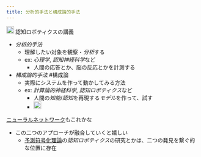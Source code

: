 ```yaml
---
title: 分析的手法と構成論的手法
---
```


<img src='https://scrapbox.io/api/pages/blu3mo-public/情報科学の達人/icon' alt='情報科学の達人.icon' height="19.5"/> 認知ロボティクスの講義

* *分析的手法*
  * 理解したい対象を観察・*分析*する
  * ex: *心理学*, *認知神経科学*など
    * 人間の応答とか、脳の反応とかを計測する
* *構成論的手法* #構成論
  * 実際にシステムを作って動かしてみる方法
  * ex: *計算論的神経科学*, *認知ロボティクス*など
    * 人間の*知能*/*認知*を再現する*モデル*を作って、試す
    * <img src='https://scrapbox.io/api/pages/blu3mo-public/blu3mo/icon' alt='blu3mo.icon' height="19.5"/>
[ニューラルネットワーク](%E3%83%8B%E3%83%A5%E3%83%BC%E3%83%A9%E3%83%AB%E3%83%8D%E3%83%83%E3%83%88%E3%83%AF%E3%83%BC%E3%82%AF.md)もこれかな
* この二つのアプローチが融合していくと嬉しい
  * [予測符号化理論](%E4%BA%88%E6%B8%AC%E7%AC%A6%E5%8F%B7%E5%8C%96%E7%90%86%E8%AB%96.md)の*認知ロボティクス*の研究とかは、二つの発見を繋ぐ的な位置に存在
